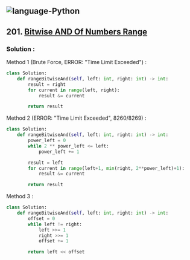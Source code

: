 ![language-Python](https://img.shields.io/badge/Python-ffd43b?style=for-the-badge&logo=PYTHON)
---

## 201. [Bitwise AND Of Numbers Range](https://leetcode.com/problems/bitwise-and-of-numbers-range)

### Solution :

Method 1 (Brute Force, ERROR: "Time Limit Exceeded") :
```python
class Solution:
    def rangeBitwiseAnd(self, left: int, right: int) -> int:
        result = right
        for current in range(left, right):
            result &= current

        return result
```

Method 2 (ERROR: "Time Limit Exceeded", 8260/8269) :
```python
class Solution:
    def rangeBitwiseAnd(self, left: int, right: int) -> int:
        power_left = 0
        while 2 ** power_left <= left:
            power_left += 1

        result = left
        for current in range(left+1, min(right, 2**power_left)+1):
            result &= current

        return result
```

Method 3 :
```python
class Solution:
    def rangeBitwiseAnd(self, left: int, right: int) -> int:
        offset = 0
        while left != right:
            left >>= 1
            right >>= 1
            offset += 1

        return left << offset
```
